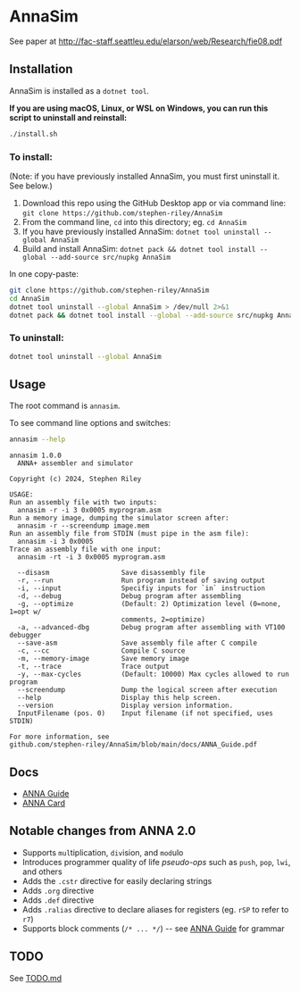 # AnnaSim

See paper at http://fac-staff.seattleu.edu/elarson/web/Research/fie08.pdf

## Installation

AnnaSim is installed as a `dotnet tool`.

**If you are using macOS, Linux, or WSL on Windows, you can run this script to uninstall and reinstall:**

```bash
./install.sh
```

### To install:

(Note: if you have previously installed AnnaSim, you must first uninstall it.  See below.)
1. Download this repo using the GitHub Desktop app or via command line: `git clone https://github.com/stephen-riley/AnnaSim`
1. From the command line, `cd` into this directory; eg. `cd AnnaSim`
1. If you have previously installed AnnaSim: `dotnet tool uninstall --global AnnaSim`
1. Build and install AnnaSim: `dotnet pack && dotnet tool install --global --add-source src/nupkg AnnaSim`

In one copy-paste:

```bash
git clone https://github.com/stephen-riley/AnnaSim
cd AnnaSim
dotnet tool uninstall --global AnnaSim > /dev/null 2>&1
dotnet pack && dotnet tool install --global --add-source src/nupkg AnnaSim
```

### To uninstall:

```bash
dotnet tool uninstall --global AnnaSim
```

## Usage

The root command is `annasim`.  

To see command line options and switches:

```bash
annasim --help
```

```
annasim 1.0.0
  ANNA+ assembler and simulator

Copyright (c) 2024, Stephen Riley

USAGE:
Run an assembly file with two inputs:
  annasim -r -i 3 0x0005 myprogram.asm
Run a memory image, dumping the simulator screen after:
  annasim -r --screendump image.mem
Run an assembly file from STDIN (must pipe in the asm file):
  annasim -i 3 0x0005
Trace an assembly file with one input:
  annasim -rt -i 3 0x0005 myprogram.asm

  --disasm                  Save disassembly file
  -r, --run                 Run program instead of saving output
  -i, --input               Specifiy inputs for `in` instruction
  -d, --debug               Debug program after assembling
  -g, --optimize            (Default: 2) Optimization level (0=none, 1=opt w/
                            comments, 2=optimize)
  -a, --advanced-dbg        Debug program after assembling with VT100 debugger
  --save-asm                Save assembly file after C compile
  -c, --cc                  Compile C source
  -m, --memory-image        Save memory image
  -t, --trace               Trace output
  -y, --max-cycles          (Default: 10000) Max cycles allowed to run program
  --screendump              Dump the logical screen after execution
  --help                    Display this help screen.
  --version                 Display version information.
  InputFilename (pos. 0)    Input filename (if not specified, uses STDIN)

For more information, see
github.com/stephen-riley/AnnaSim/blob/main/docs/ANNA_Guide.pdf
```

## Docs

* [ANNA Guide](docs/ANNA_Guide.pdf)
* [ANNA Card](docs/ANNA_Card.pdf)

## Notable changes from ANNA 2.0

* Supports `mul`tiplication, `div`ision, and `mod`ulo
* Introduces programmer quality of life *pseudo-ops* such as `push`, `pop`, `lwi`, and others
* Adds the `.cstr` directive for easily declaring strings
* Adds `.org` directive
* Adds `.def` directive
* Adds `.ralias` directive to declare aliases for registers (eg. `rSP` to refer to `r7`)
* Supports block comments (`/* ... */`) -- see [ANNA Guide](docs/ANNA_Guide.pdf) for grammar

## TODO

See [TODO.md](TODO.md)
